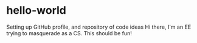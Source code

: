 # hello-world
Setting up GitHub profile, and repository of code ideas
Hi there, I'm an EE trying to masquerade as a CS. This should be fun!
